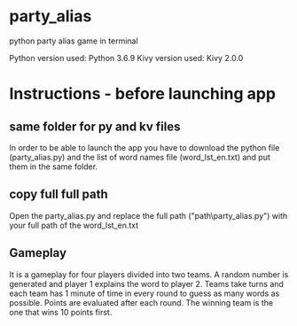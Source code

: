 # party_alias
python party alias game in terminal

Python version used: Python 3.6.9
Kivy version used: Kivy 2.0.0

# Instructions - before launching app

## same folder for py and kv files
In order to be able to launch the app you have to download the python file (party_alias.py) and the list of word names file (word_lst_en.txt) and put them in the same folder.

## copy full full path
Open the party_alias.py and replace the full path ("path\\party_alias.py") with your full path of the word_lst_en.txt

## Gameplay
It is a gameplay for four players divided into two teams. A random number is generated and player 1 explains the word to player 2. Teams take turns and each team has 1 minute of time in every round to guess as many words as possible. Points are evaluated after each round. The winning team is the one that wins 10 points first.
